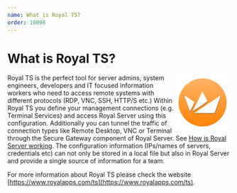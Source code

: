 ```yaml
---
name: What is Royal TS?
order: 10098
---
```


# What is Royal TS?

<img src="/r2022/images/RoyalServer/RoyalTS_ApplicationIcon_256x256.png" style="float: right;width: 50%;height: 50%;max-width:128px">

Royal TS is the perfect tool for server admins, system engineers, developers and IT focused information workers who need to access remote systems with different protocols (RDP, VNC, SSH, HTTP/S etc.) Within Royal TS you define your management connections (e.g. Terminal Services) and access Royal Server using this configuration. Additionally you can tunnel the traffic of connection types like Remote Desktop, VNC or Terminal through the Secure Gateway component of Royal Server. See [How is Royal Server working](./how-is-royal-server-working.md). The configuration information (IPs/names of servers, credentials etc) can not only be stored in a local file but also in Royal Server and provide a single source of information for a team.

For more information about Royal TS please check the website [https://www.royalapps.com/ts](https://www.royalapps.com/ts).
